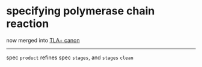 # specifying polymerase chain reaction

now merged into [TLA+ canon](https://github.com/tlaplus/Examples/tree/master/specifications/glowingRaccoon)

---

spec `product` refines spec `stages`, and `stages` `clean`

